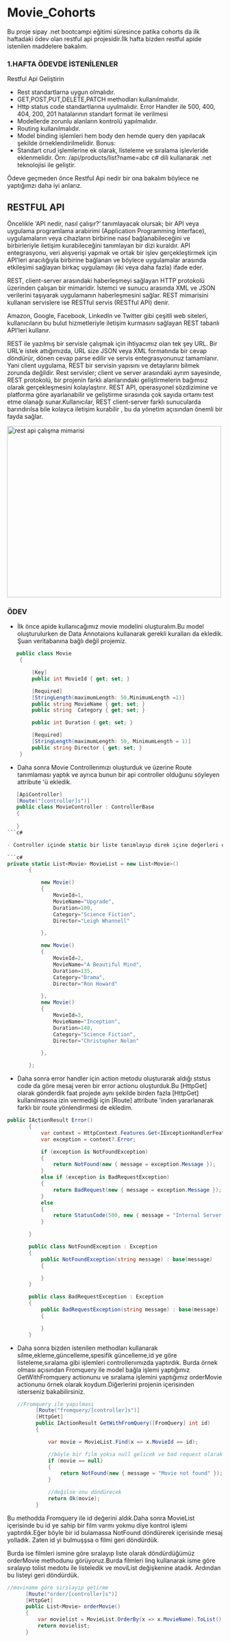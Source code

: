 # Movie_Cohorts
Bu proje sipay .net bootcampi eğitimi süresince patika cohorts da ilk haftadaki ödev olan restful api projesidir.İlk hafta bizden restful apide istenilen maddelere bakalım.

### 1.HAFTA ÖDEVDE İSTENİLENLER
Restful Api Geliştirin
- Rest standartlarna uygun olmalıdır.
- GET,POST,PUT,DELETE,PATCH methodları kullanılmalıdır.
- Http status code standartlarına uyulmalıdır. Error Handler ile 500, 400, 404, 200, 201 hatalarının standart format ile verilmesi
- Modellerde zorunlu alanların kontrolü yapılmalıdır.
- Routing kullanılmalıdır.
- Model binding işlemleri hem body den hemde query den yapılacak şekilde örneklendirilmelidir. Bonus:
- Standart crud işlemlerine ek olarak, listeleme ve sıralama işlevleride eklenmelidir. Örn: /api/products/list?name=abc  c# dili kullanarak  .net teknolojisi ile geliştir.

Ödeve geçmeden önce Restful Api nedir bir ona bakalım böylece ne yaptığımzı daha iyi anlarız.
## RESTFUL API
<p> Öncelikle ‘API nedir, nasıl çalışır?’ tanımlayacak olursak; bir API veya uygulama programlama arabirimi (Application Programming Interface), uygulamaların veya cihazların birbirine nasıl bağlanabileceğini ve birbirleriyle iletişim kurabileceğini tanımlayan bir dizi kuraldır. API entegrasyonu, veri alışverişi yapmak ve ortak bir işlev gerçekleştirmek için API’leri aracılığıyla birbirine bağlanan ve böylece uygulamalar arasında etkileşimi sağlayan birkaç uygulamayı (iki veya daha fazla) ifade eder.

  REST, client-server arasındaki haberleşmeyi sağlayan HTTP protokolü üzerinden çalışan bir mimaridir. İstemci ve sunucu arasında XML ve JSON verilerini taşıyarak uygulamanın haberleşmesini sağlar. REST mimarisini kullanan servislere ise RESTful servis (RESTful API) denir.

Amazon, Google, Facebook, LinkedIn ve Twitter gibi çeşitli web siteleri, kullanıcıların bu bulut hizmetleriyle iletişim kurmasını sağlayan REST tabanlı API’leri kullanır.

REST ile yazılmış bir servisle çalışmak için ihtiyacımız olan tek şey URL. Bir URL’e istek attığımızda, URL size JSON veya XML formatında bir cevap döndürür, dönen cevap parse edilir ve servis entegrasyonunuz tamamlanır. Yani client uygulama, REST bir servisin yapısını ve detaylarını bilmek zorunda değildir. Rest servisler; client ve server arasındaki ayrım sayesinde, REST protokolü, bir projenin farklı alanlarındaki geliştirmelerin bağımsız olarak gerçekleşmesini kolaylaştırır. REST API, operasyonel sözdizimine ve platforma göre ayarlanabilir ve geliştirme sırasında çok sayıda ortamı test etme olanağı sunar.Kullanıcılar, REST client-server farklı sunucularda barındırılsa bile kolayca iletişim kurabilir , bu da yönetim açısından önemli bir fayda sağlar. </p>

<img align="center" src="https://cdn.hosting.com.tr/bilgi-bankasi/wp-content/uploads/2022/01/rest-api-nedir-nasil-calisir.jpg" alt="rest api çalışma mimarisi" width="500" height="400">



### ÖDEV
- İlk önce apide kullanıcağımız movie modelini oluşturalım.Bu model oluşturulurken de Data Annotaions kullanarak gerekli kuralları da ekledik. Şuan veritabanına bağlı değil projemiz.

```c#
   public class Movie
    {

        [Key]
        public int MovieId { get; set; }

        [Required]
        [StringLength(maximumLength: 50,MinimumLength =1)]
        public string MovieName { get; set; }
        public string  Category { get; set; }

        public int Duration { get; set; }

        [Required]
        [StringLength(maximumLength: 50, MinimumLength = 1)]
        public string Director { get; set; }
    }
```
- Daha sonra Movie Controllerımızı oluşturduk ve üzerine Route tanımlaması yaptık ve ayrıca bunun bir api controller olduğunu söyleyen attribute 'ü ekledik.
  
 ```c#
    [ApiController]
    [Route("[controller]s")]
    public class MovieController : ControllerBase
    {
    
    }
 ```c#

- Controller içinde static bir liste tanımlayıp direk içine değerleri ekledik.Projemizde veritabanı olmadığından statik bir liste kullandık. Statik liste kullandığımız için apiyi her çalıştırdığımızda ekldeiklerimiz değil bu haliyle gelicek.

 ```c#
private static List<Movie> MovieList = new List<Movie>()
        {

            new Movie()
            {
                MovieId=1,
                MovieName="Upgrade",
                Duration=100,
                Category="Science Fiction",
                Director="Leigh Whannell"

            },

            new Movie()
            {
                MovieId=2,
                MovieName="A Beautiful Mind",
                Duration=135,
                Category="Drama",
                Director="Ron Howard"

            },
            new Movie()
            {
                MovieId=3,
                MovieName="Inception",
                Duration=148,
                Category="Science Fiction",
                Director="Christopher Nolan"

            },

        };
```

- Daha sonra error handler için action metodu oluşturarak aldığı ststus code da göre mesaj veren bir error actionu oluşturduk.Bu [HttpGet] olarak gönderdik faat projede aynı şekilde birden fazla [HttpGet] kullanılmasına izin vermediği için [Route] attribute 'inden yararlanarak farklı bir route yönlendirmesi de ekledim.
  
 ```c#
public IActionResult Error()
        {
            var context = HttpContext.Features.Get<IExceptionHandlerFeature>();
            var exception = context?.Error;

            if (exception is NotFoundException)
            {
                return NotFound(new { message = exception.Message });
            }
            else if (exception is BadRequestException)
            {
                return BadRequest(new { message = exception.Message });
            }
            else
            {
                return StatusCode(500, new { message = "Internal Server Error" });
            }

        }

        public class NotFoundException : Exception
        {
            public NotFoundException(string message) : base(message)
            {

            }
        }

        public class BadRequestException : Exception
        {
            public BadRequestException(string message) : base(message)
            {

            }
        }
 ```

- Daha sonra bizden istenilen methodları kullanarak silme,ekleme,güncelleme,spesifik güncelleme,id ye göre listeleme,sıralama gibi işlemleri controllerıımızda yaptırdık. Burda örnek olması açısından Fromquery ile model bağla işlemi yaptığımız GetWithFromquery actionunu ve sıralama işlemini yaptığımız orderMovie actionunu örnek olarak koydum.Diğerlerini projenin içerisinden isterseniz bakabilirsiniz.

  ```c#
  //Fromquery ile yapılması
        [Route("fromquery/[controller]s")]
        [HttpGet]
        public IActionResult GetWithFromQuery([FromQuery] int id)
        {

            var movie = MovieList.Find(x => x.MovieId == id);

            //böyle bir film yoksa null gelicek ve bad request olarak response vericek
            if (movie == null)
            {
                return NotFound(new { message = "Movie not found" });
            }

            //değilse onu döndürecek
            return Ok(movie);
        }
  ```
  
Bu methodda Fromquery ile id değerini aldık.Daha sonra MovieList içerisinde bu id ye sahip bir film varmı yokmu diye kontrol işlemi yaptırdık.Eğer böyle bir id bulamassa NotFound döndürerek içerisinde mesaj yolladık. Zaten id yi bulmuşşsa o filmi geri döndürdük.

Burda ise filmleri ismine göre sıralayıp liste olarak döndürdüğümüz orderMovie methodunu görüyoruz.Burda filmleri linq kullanarak isme göre sıralayıp tolist medotu ile listeledik ve moviList değişkenine atadık. Ardından bu listeyi geri döndürdük.
  ```c#
//moviname göre sırslayıp getirme
        [Route("order/[controller]s")]
        [HttpGet]
        public List<Movie> orderMovie()
        {
            var movielist = MovieList.OrderBy(x => x.MovieName).ToList();
            return movielist;
        }
  ```
